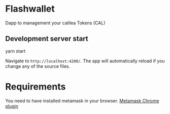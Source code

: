 # Flashwallet

Dapp to management your calilea Tokens (CAL)

## Development server start

yarn start

Navigate to `http://localhost:4200/`. The app will automatically reload if you change any of the source files.
 
# Requirements

You need to have installed metamask in your browser. 
[Metamask Chrome plugin](https://chrome.google.com/webstore/detail/metamask/nkbihfbeogaeaoehlefnkodbefgpgknn?hl=es-419
)
